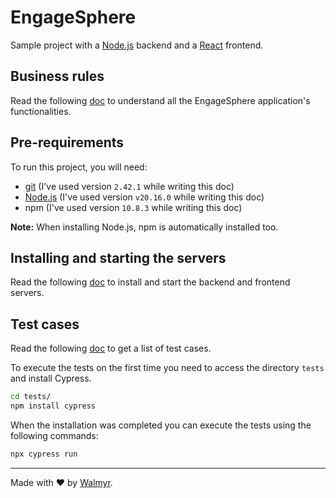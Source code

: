 # EngageSphere

Sample project with a [Node.js](https://nodejs.org/) backend and a [React](https://react.dev/) frontend.

## Business rules

Read the following [doc](./docs/Requirements.md) to understand all the EngageSphere application's functionalities.

## Pre-requirements

To run this project, you will need:

- [git](https://git-scm.com/downloads) (I've used version `2.42.1` while writing this doc)
- [Node.js](https://nodejs.org/en/) (I've used version `v20.16.0` while writing this doc)
- npm (I've used version `10.8.3` while writing this doc)

**Note:** When installing Node.js, npm is automatically installed too.

## Installing and starting the servers

Read the following [doc](./docs/TestEnvironment.md) to install and start the backend and frontend servers.

## Test cases

Read the following [doc](./docs/TestCases.md) to get a list of test cases.

To execute the tests on the first time you need to access the directory `tests` and install Cypress.

```bash
cd tests/
npm install cypress
```

When the installation was completed you can execute the tests using the following commands:

```bash
npx cypress run
```

___

Made with ❤️ by [Walmyr](https://walmyr.dev).
